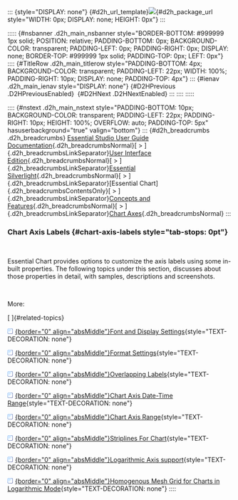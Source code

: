 ::: {style="DISPLAY: none"}
[](ms-xhelp:///?Id=d2h_url_template){#d2h_url_template}![](!package_url!){#d2h_package_url style="WIDTH: 0px; DISPLAY: none; HEIGHT: 0px"}
:::

::::: {#nsbanner .d2h_main_nsbanner style="BORDER-BOTTOM: #999999 1px solid; POSITION: relative; PADDING-BOTTOM: 0px; BACKGROUND-COLOR: transparent; PADDING-LEFT: 0px; PADDING-RIGHT: 0px; DISPLAY: none; BORDER-TOP: #999999 1px solid; PADDING-TOP: 0px; LEFT: 0px"}
:::: {#TitleRow .d2h_main_titlerow style="PADDING-BOTTOM: 4px; BACKGROUND-COLOR: transparent; PADDING-LEFT: 22px; WIDTH: 100%; PADDING-RIGHT: 10px; DISPLAY: none; PADDING-TOP: 4px"}
::: {#ienav .d2h_main_ienav style="DISPLAY: none"}
[](ms-xhelp:///?Id=9dde3347-e0ee-4b9d-892f-b5d3377a816b){#D2HPrevious .D2HPreviousEnabled}  [](ms-xhelp:///?Id=2ee535c5-fe08-4522-92a3-495a87e768a5){#D2HNext .D2HNextEnabled}
:::
::::
:::::

:::: {#nstext .d2h_main_nstext style="PADDING-BOTTOM: 10px; BACKGROUND-COLOR: transparent; PADDING-LEFT: 22px; PADDING-RIGHT: 10px; HEIGHT: 100%; OVERFLOW: auto; PADDING-TOP: 5px" hasuserbackground="true" valign="bottom"}
::: {#d2h_breadcrumbs .d2h_breadcrumbs}
[Essential Studio User Guide Documentation](ms-xhelp:///?Id=12457748-09e3-4d74-a240-8e049cedf030){.d2h_breadcrumbsNormal}[ \> ]{.d2h_breadcrumbsLinkSeparator}[User Interface Edition](ms-xhelp:///?Id=c29296b7-531c-413b-a0ec-488ca1f7f669){.d2h_breadcrumbsNormal}[ \> ]{.d2h_breadcrumbsLinkSeparator}[Essential Silverlight](ms-xhelp:///?Id=66221bd1-ba2e-43c2-94a7-618f50e01d24){.d2h_breadcrumbsNormal}[ \> ]{.d2h_breadcrumbsLinkSeparator}[Essential Chart]{.d2h_breadcrumbsContentsOnly}[ \> ]{.d2h_breadcrumbsLinkSeparator}[Concepts and Features](ms-xhelp:///?Id=0f820843-9cdd-4436-8cae-3dc5a65fd5cd){.d2h_breadcrumbsNormal}[ \> ]{.d2h_breadcrumbsLinkSeparator}[Chart Axes](ms-xhelp:///?Id=0488abbb-ad88-41f1-97ed-b9fb46e36937){.d2h_breadcrumbsNormal}
:::

### Chart Axis Labels {#chart-axis-labels style="tab-stops: 0pt"}

 

Essential Chart provides options to customize the axis labels using some in-built properties. The following topics under this section, discusses about those properties in detail, with samples, descriptions and screenshots.

 

More:

[ ]{#related-topics}

[![](button.gif){border="0" align="absMiddle"}Font and Display Settings](ms-xhelp:///?Id=aa9c91a1-9876-4913-9afe-b18549bbd4bb){style="TEXT-DECORATION: none"}

[![](button.gif){border="0" align="absMiddle"}Format Settings](ms-xhelp:///?Id=b04bdce2-1698-4faa-9418-2b0d9851db0c){style="TEXT-DECORATION: none"}

[![](button.gif){border="0" align="absMiddle"}Overlapping Labels](ms-xhelp:///?Id=b5c01f1c-44ed-48f5-b315-34325e390521){style="TEXT-DECORATION: none"}

[![](button.gif){border="0" align="absMiddle"}Chart Axis Date-Time Range](ms-xhelp:///?Id=3f0f5e05-0a82-49e2-940f-6a3b092e9ecb){style="TEXT-DECORATION: none"}

[![](button.gif){border="0" align="absMiddle"}Chart Axis Range](ms-xhelp:///?Id=6ac2686b-022f-4d46-a056-09886fc736f8){style="TEXT-DECORATION: none"}

[![](button.gif){border="0" align="absMiddle"}Striplines For Chart](ms-xhelp:///?Id=4310a401-6382-494b-b830-7d926363bc02){style="TEXT-DECORATION: none"}

[![](button.gif){border="0" align="absMiddle"}Logarithmic Axis support](ms-xhelp:///?Id=aca2440e-777d-4369-a94c-cc4e93354444){style="TEXT-DECORATION: none"}

[![](button.gif){border="0" align="absMiddle"}Homogenous Mesh Grid for Charts in Logarithmic Mode](ms-xhelp:///?Id=c5c39cfd-26a0-4513-8c1e-36e8ceaf9e3e){style="TEXT-DECORATION: none"}
::::
